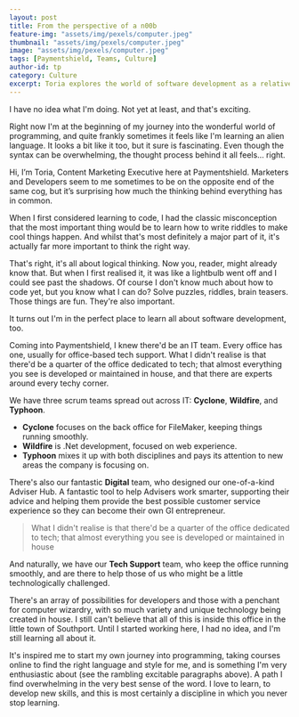 ```yaml
---
layout: post
title: From the perspective of a n00b 
feature-img: "assets/img/pexels/computer.jpeg"
thumbnail: "assets/img/pexels/computer.jpeg"
image: "assets/img/pexels/computer.jpeg"
tags: [Paymentshield, Teams, Culture]
author-id: tp
category: Culture
excerpt: Toria explores the world of software development as a relative newcomer, and talks about how our teams work together to build cool stuff
---
```


I have no idea what I'm doing. Not yet at least, and that's exciting.

Right now I'm at the beginning of my journey into the wonderful world of programming, and quite frankly sometimes it feels like I'm learning an alien language. It looks a bit like it too, but it sure is fascinating. Even though the syntax can be overwhelming, the thought process behind it all feels… right.

Hi, I’m Toria, Content Marketing Executive here at Paymentshield. Marketers and Developers seem to me sometimes to be on the opposite end of the same cog, but it’s surprising how much the thinking behind everything has in common.

When I first considered learning to code, I had the classic misconception that the most important thing would be to learn how to write riddles to make cool things happen. And whilst that's most definitely a major part of it, it's actually far more important to think the right way. 

That's right, it's all about logical thinking. Now you, reader, might already know that. But when I first realised it, it was like a lightbulb went off and I could see past the shadows. Of course I don't know much about how to code yet, but you know what I can do? Solve puzzles, riddles, brain teasers. Those things are fun. They're also important.

It turns out I'm in the perfect place to learn all about software development, too.

Coming into Paymentshield, I knew there'd be an IT team. Every office has one, usually for office-based tech support. What I didn't realise is that there'd be a quarter of the office dedicated to tech; that almost everything you see is developed or maintained in house, and that there are experts around every techy corner. 

We have three scrum teams spread out across IT: **Cyclone**, **Wildfire**, and **Typhoon**.

 + **Cyclone** focuses on the back office for FileMaker, keeping things running smoothly. 
 + **Wildfire** is .Net development, focused on web experience.
 + **Typhoon** mixes it up with both disciplines and pays its attention to new areas the company is focusing on.

There's also our fantastic **Digital** team, who designed our one-of-a-kind Adviser Hub. A fantastic tool to help Advisers work smarter, supporting their advice and helping them provide the best possible customer service experience so they can become their own GI entrepreneur.

> What I didn't realise is that there'd be a quarter of the office dedicated to tech; that almost everything you see is developed or maintained in house

And naturally, we have our **Tech Support** team, who keep the office running smoothly, and are there to help those of us who might be a little technologically challenged.

There's an array of possibilities for developers and those with a penchant for computer wizardry, with so much variety and unique technology being created in house. I still can't believe that all of this is inside this office in the little town of Southport. Until I started working here, I had no idea, and I'm still learning all about it.

It's inspired me to start my own journey into programming, taking courses online to find the right language and style for me, and is something I'm very enthusiastic about (see the rambling excitable paragraphs above). A path I find overwhelming in the very best sense of the word. I love to learn, to develop new skills, and this is most certainly a discipline in which you never stop learning. 
